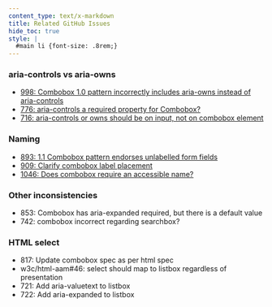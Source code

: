 ```yaml
---
content_type: text/x-markdown
title: Related GitHub Issues
hide_toc: true
style: |
  #main li {font-size: .8rem;}
---
```

### aria-controls vs aria-owns
* [998: Combobox 1.0 pattern incorrectly includes aria-owns instead of aria-controls](https://github.com/w3c/aria/issues/998)
* [776: aria-controls a required property for Combobox?](https://github.com/w3c/aria/issues/776)
* [716: aria-controls or owns should be on input, not on combobox element](https://github.com/w3c/aria/issues/716)
### Naming
* [893: 1.1 Combobox pattern endorses unlabelled form fields](https://github.com/w3c/aria/issues/893)
* [909: Clarify combobox label placement](https://github.com/w3c/aria/issues/909)
* [1046: Does combobox require an accessible name?](https://github.com/w3c/aria/issues/1046)
### Other inconsistencies
* 853: Combobox has aria-expanded required, but there is a default value
* 742: combobox incorrect regarding searchbox?
### HTML select
* 817: Update combobox spec as per html spec
* w3c/html-aam#46: select should map to listbox regardless of presentation
* 721: Add aria-valuetext to listbox 
* 722: Add aria-expanded to listbox